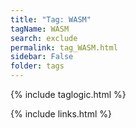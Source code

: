 ```yaml
---
title: "Tag: WASM"
tagName: WASM
search: exclude
permalink: tag_WASM.html
sidebar: False
folder: tags
---
```

{% include taglogic.html %}

{% include links.html %}
